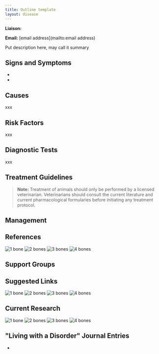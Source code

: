 ```yaml
---
title: Outline template
layout: disease
---
```


**Liaison:** 

**Email:** [email address](mailto:email address)



Put description here, may call it summary

## Signs and Symptoms

*
*

## Causes

xxx 

## Risk Factors

xxx

## Diagnostic Tests

xxx

## Treatment Guidelines

> **Note:** Treatment of animals should only be performed by a licensed
> veterinarian. Veterinarians should consult the current literature and
> current pharmacological formularies before initiating any treatment
> protocol.

## Management

## References

![1 bone](/img/1-bone.png)
![2 bones](/img/2-bones.png)
![3 bones](/img/3-bones.png)
![4 bones](/img/4-bones.png)

## Support Groups

## Suggested Links

![1 bone](/img/1-bone.png)
![2 bones](/img/2-bones.png)
![3 bones](/img/3-bones.png)
![4 bones](/img/4-bones.png)

## Current Research

![1 bone](/img/1-bone.png)
![2 bones](/img/2-bones.png)
![3 bones](/img/3-bones.png)
![4 bones](/img/4-bones.png)

## "Living with a Disorder" Journal Entries

*
